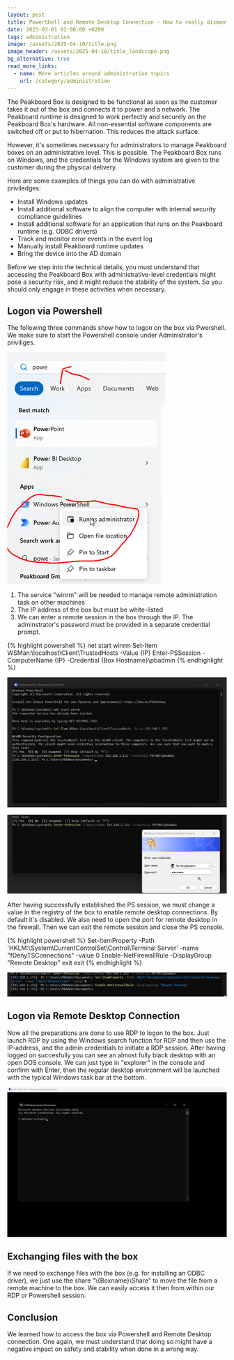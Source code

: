 ```yaml
---
layout: post
title: PowerShell and Remote Desktop Connection - How to really dismantle a Peakboard box
date: 2023-03-01 02:00:00 +0200
tags: administration
image: /assets/2025-04-10/title.png
image_header: /assets/2025-04-10/title_landscape.png
bg_alternative: true
read_more_links:
  - name: More articles around administration topics
    url: /category/administration
---
```

The Peakboard Box is designed to be functional as soon as the customer takes it out of the box and connects it to power and a network. The Peakboard runtime is designed to work perfectly and securely on the Peakboard Box's hardware. All non-essential software components are switched off or put to hibernation. This reduces the attack surface.

However, it's sometimes necessary for administrators to manage Peakboard boxes on an administrative level. This is possible. The Peakboard Box runs on Windows, and the credentials for the Windows system are given to the customer during the physical delivery.

Here are some examples of things you can do with administrative priviledges:

- Install Windows updates
- Install additional software to align the computer with internal security compliance guidelines
- Install additional software for an application that runs on the Peakboard runtime (e.g. ODBC drivers)
- Track and monitor error events in the event log
- Manually install Peakboard runtime updates
- Bring the device into the AD domain

Before we step into the technical details, you must understand that accessing the Peakboard Box with administrative-level credentials might pose a security risk, and it might reduce the stability of the system. So you should only engage in these activities when necessary.

## Logon via Powershell

The following three commands show how to logon on the box via Pwershell. We make sure to start the Powershell console under Administrator's priviliges.

![image](/assets/2025-04-10/010.png)

1. The service "winrm" will be needed to manage remote administration task on other machines
2. The IP address of the box but must be white-listed
3. We can enter a remote session in the box through the IP. The adminstrator's password must be provided in a separate credential prompt.

{% highlight powershell %}
net start winrm
Set-Item WSMan:\localhost\Client\TrustedHosts -Value {IP}
Enter-PSSession -ComputerName {IP} -Credential {Box Hostname}\pbadmin
{% endhighlight %}

![image](/assets/2025-04-10/020.png)

![image](/assets/2025-04-10/025.png)

After having successfully established the PS session, we must change a value in the registry of the box to enable remote desktop connections. By default it's disabled. We also need to open the port for remote desktop in the firewall. Then we can exit the remote session and close the PS console.

{% highlight powershell %}
Set-ItemProperty -Path 'HKLM:\System\CurrentControlSet\Control\Terminal Server' -name "fDenyTSConnections" -value 0
Enable-NetFirewallRule -DisplayGroup "Remote Desktop"
exit
exit
{% endhighlight %}

![image](/assets/2025-04-10/030.png)

## Logon via Remote Desktop Connection

Now all the preparations are done to use RDP to logon to the box. Just launch RDP by using the Windows search function for RDP and then use the IP-address, and the admin credentials to initiate a RDP session. After having logged on succesfully you can see an almost fully black desktop with an open DOS console. We can just type in "explorer" in the console and confirm with Enter, then the regular desktop environment will be launched with the typical Windows task bar at the bottom.

![image](/assets/2025-04-10/040.png)

## Exchanging files with the box

If we need to exchange files with the box (e.g. for installing an ODBC driver), we just use the share "\\{Boxname}\Share" to move the file from a remote machine to the box. We can easily access it then from within our RDP or Powershell session.

## Conclusion

We learned how to access the box via Powershell and Remote Desktop connection. One again, we must understand that doing so might have a negative impact on safety and stability when done in a wrong way.

